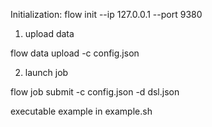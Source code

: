Initialization:
flow init --ip 127.0.0.1 --port 9380


1. upload data

flow data upload -c config.json


2. launch job

flow job submit -c config.json -d dsl.json


executable example in example.sh

